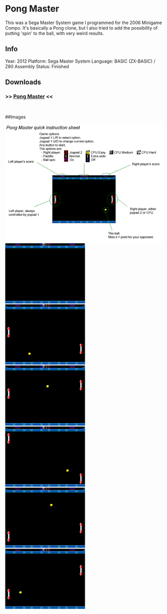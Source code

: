 # Pong Master

This was a Sega Master System game I programmed for the 2006 Minigame Compo. It's basically a Pong clone, but I also tried to add the possibility of putting 'spin' to the ball, with very weird results.

## Info
Year: 2012
Platform: Sega Master System
Language: BASIC (ZX-BASIC) / Z80 Assembly
Status: Finished 

## Downloads
### >> [Pong Master](/downloads/Pong_Master_4k.zip "Download Pong Master") <<
<br>

##Images

<div class="ContentFlow">
	<div class="flow">
		<img class="item" src="/pong-master-4k-sms/Instructions.png" />
		<img class="item" src="/pong-master-4k-sms/pongmaster4k-01.png" />
		<img class="item" src="/pong-master-4k-sms/pongmaster4k-02.png" />
		<img class="item" src="/pong-master-4k-sms/pongmaster4k-03.png" />
		<img class="item" src="/pong-master-4k-sms/pongmaster4k-04.png" />
		<img class="item" src="/pong-master-4k-sms/pongmaster4k-05.png" />
		<img class="item" src="/pong-master-4k-sms/pongmaster4k-06.png" />
	</div>
</div>
